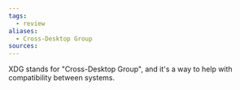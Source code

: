 ```yaml
---
tags:
  - review
aliases:
  - Cross-Desktop Group
sources:
---
```

XDG stands for "Cross-Desktop Group", and it's a way to help with compatibility between systems.